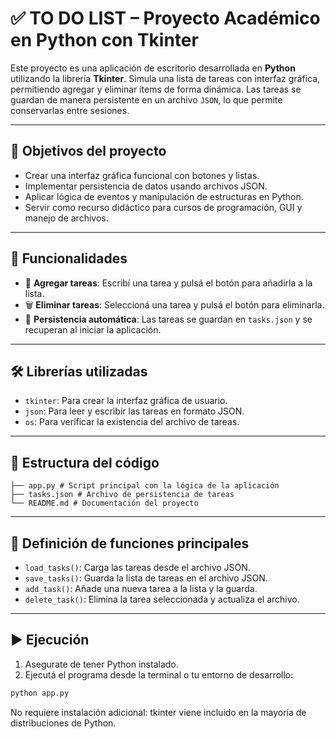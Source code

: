 # ✅ TO DO LIST – Proyecto Académico en Python con Tkinter

Este proyecto es una aplicación de escritorio desarrollada en **Python** utilizando la librería **Tkinter**. Simula una lista de tareas con interfaz gráfica, permitiendo agregar y eliminar ítems de forma dinámica. Las tareas se guardan de manera persistente en un archivo `JSON`, lo que permite conservarlas entre sesiones.

---

## 🎯 Objetivos del proyecto

- Crear una interfaz gráfica funcional con botones y listas.
- Implementar persistencia de datos usando archivos JSON.
- Aplicar lógica de eventos y manipulación de estructuras en Python.
- Servir como recurso didáctico para cursos de programación, GUI y manejo de archivos.

---

## 🧠 Funcionalidades

- 📝 **Agregar tareas**: Escribí una tarea y pulsá el botón para añadirla a la lista.
- 🗑️ **Eliminar tareas**: Seleccioná una tarea y pulsá el botón para eliminarla.
- 💾 **Persistencia automática**: Las tareas se guardan en `tasks.json` y se recuperan al iniciar la aplicación.

---

## 🛠️ Librerías utilizadas

- `tkinter`: Para crear la interfaz gráfica de usuario.
- `json`: Para leer y escribir las tareas en formato JSON.
- `os`: Para verificar la existencia del archivo de tareas.

---

## 📁 Estructura del código
```Todo List/
├── app.py # Script principal con la lógica de la aplicación
├── tasks.json # Archivo de persistencia de tareas
└── README.md # Documentación del proyecto
```
---

## 🔧 Definición de funciones principales

- `load_tasks()`: Carga las tareas desde el archivo JSON.
- `save_tasks()`: Guarda la lista de tareas en el archivo JSON.
- `add_task()`: Añade una nueva tarea a la lista y la guarda.
- `delete_task()`: Elimina la tarea seleccionada y actualiza el archivo.

---

## ▶️ Ejecución

1. Asegurate de tener Python instalado.
2. Ejecutá el programa desde la terminal o tu entorno de desarrollo:
  ```bash
  python app.py
  ```
No requiere instalación adicional: tkinter viene incluido en la mayoría de distribuciones de Python.
